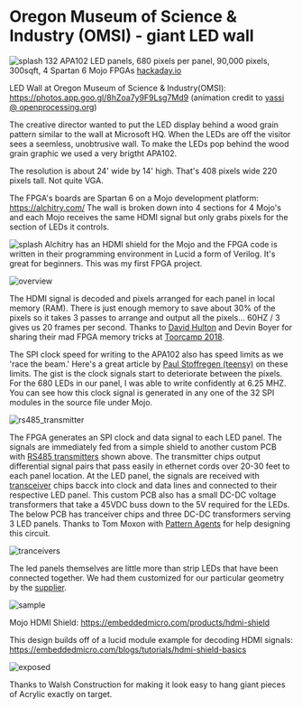 # Oregon Museum of Science & Industry (OMSI) - giant LED wall

![splash](https://github.com/hydronics2/HDMI-to-FPGA-to-APA102-Pixels/blob/master/splash.JPG)
132 APA102 LED panels, 680 pixels per panel, 90,000 pixels, 300sqft, 4 Spartan 6 Mojo FPGAs
[hackaday.io](https://hackaday.io/project/163657-hdmi-to-fpga-to-apa102)

LED Wall at Oregon Museum of Science & Industry(OMSI): https://photos.app.goo.gl/8hZoa7y9F9Lsg7Md9 (animation credit to [yassi @ openprocessing.org](https://www.openprocessing.org/user/65007))

The creative director wanted to put the LED display behind a wood grain pattern similar to the wall at Microsoft HQ. When the LEDs are off the visitor sees a seemless, unobtrusive wall. To make the LEDs pop behind the wood grain graphic we used a very brigtht APA102.

The resolution is about 24' wide by 14' high. That's 408 pixels wide 220 pixels tall. Not quite VGA. 

The FPGA's boards are Spartan 6 on a Mojo development platform: https://alchitry.com/ The wall is broken down into 4 sections for 4 Mojo's and each Mojo receives the same HDMI signal but only grabs pixels for the section of LEDs it controls. 

![splash](https://github.com/hydronics2/HDMI-to-FPGA-to-APA102-Pixels/blob/master/hdmi_shield.JPG)
Alchitry has an HDMI shield for the Mojo and the FPGA code is written in their programming environment in Lucid a form of Verilog. It's great for beginners. This was my first FPGA project.

![overview](https://github.com/hydronics2/HDMI-to-FPGA-to-APA102-Pixels/blob/master/FPGA_overview2.JPG)

The HDMI signal is decoded and pixels arranged for each panel in local memory (RAM). There is just enough memory to save about 30% of the pixels so it takes 3 passes to arrange and output all the pixels... 60HZ / 3 gives us 20 frames per second. Thanks to [David Hulton](https://www.meetup.com/PNW-FPGA-Hackers-Meetup/) and Devin Boyer for sharing their mad FPGA memory tricks at [Toorcamp 2018](https://toorcamp.toorcon.net/).

The SPI clock speed for writing to the APA102 also has speed limits as we 'race the beam.' Here's a great article by [Paul Stoffregen (teensy)](https://www.pjrc.com/why-apa102-leds-have-trouble-at-24-mhz/) on these limits. The gist is the clock signals start to deteriorate between the pixels. For the 680 LEDs in our panel, I was able to write confidently at 6.25 MHZ. You can see how this clock signal is generated in any one of the 32 SPI modules in the source file under Mojo.

![rs485_transmitter](https://github.com/hydronics2/HDMI-to-FPGA-to-APA102-Pixels/blob/master/RS_485%20trasmitter2.JPG)

The FPGA generates an SPI clock and data signal to each LED panel. The signals are immediately fed from a simple shield to another custom PCB with [RS485 transmitters](https://www.digikey.com/product-detail/en/texas-instruments/AM26LV31EIDR/296-24690-1-ND/2092512) shown above. The transmitter chips output differential signal pairs that pass easily in ethernet cords over 20-30 feet to each panel location. At the LED panel, the signals are received with [transceiver](https://www.digikey.com/product-detail/en/maxlinear-inc/SP485EN-L-TR/1016-1829-1-ND/3586546) chips bacck into clock and data lines and connected to their respective LED panel. This custom PCB also has a small DC-DC voltage transformers that take a 45VDC buss down to the 5V required for the LEDs.  The below PCB has tranceiver chips and three DC-DC transformers serving 3 LED panels. Thanks to Tom Moxon with [Pattern Agents](http://patternagents.com/) for help designing this circuit.

![tranceivers](https://github.com/hydronics2/HDMI-to-FPGA-to-APA102-Pixels/blob/master/rs_485%20receiver%20board.JPG)


The led panels themselves are little more than strip LEDs that have been connected together.  We had them customized for our particular geometry by the [supplier](https://www.aliexpress.com/store/product/30-40-pixels-RGB-full-color-WS2812B-Flexible-LED-Pixel-Panel-Light-DC5V/701799_32601735218.html).

![sample](https://github.com/hydronics2/HDMI-to-FPGA-to-APA102-Pixels/blob/master/example_led_panel.JPG)


Mojo HDMI Shield: https://embeddedmicro.com/products/hdmi-shield

This design builds off of a lucid module example for decoding HDMI signals: https://embeddedmicro.com/blogs/tutorials/hdmi-shield-basics

![exposed](https://github.com/hydronics2/HDMI-to-FPGA-to-APA102-Pixels/blob/master/led_wall_exposed.JPG)

Thanks to Walsh Construction for making it look easy to hang giant pieces of Acrylic exactly on target.


